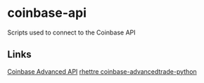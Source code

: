 # coinbase-api
Scripts used to connect to the Coinbase API

## Links
[Coinbase Advanced API](https://www.coinbase.com/developer-platform/products/advanced-trade-api)
[rhettre coinbase-advancedtrade-python](https://github.com/rhettre/coinbase-advancedtrade-python)
